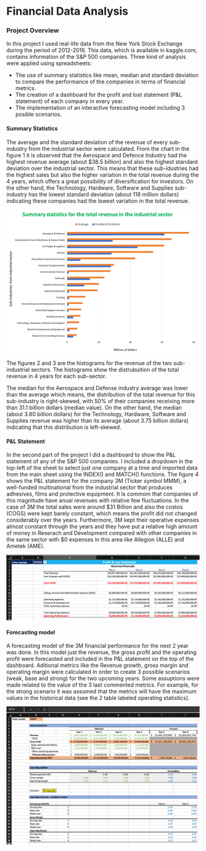 # Financial Data Analysis

### **Project Overview**
In this project I used real-life data from the New York Stock Exchange during the period of 2012-2016. This data, which is available in kaggle.com, contains information of the S&P 500 companies. Three kind of analysis were applied using spreadsheets: 
- The use of summary statistics like mean, median and standard deviation to compare the performance of the companies in terms of financial metrics.
- The creation of a dashboard for the profit and lost statement (P&L statement) of each company in every year. 
- The implementation of an interactive forecasting model including 3 posible scenarios. 

#### **Summary Statistics**

The average and the standard deviation of the revenue of every sub-industry from the industrial sector were calculated. From the chart in the figure 1 it is observed that the Aerospace and Defence Industry had the highest revenue average (about $38.5 billion) and also the highest standard deviation over the industrial sector. This means that these sub-idustries had the highest sales but also the higher variation in the total revenue during the 4 years, which offers a great possibility of diversification for investors. 
On the other hand, the Technology, Hardware, Software and Supplies sub-industry has the lowest standard deviation (about 118 million dollars) indicating these companies had the lowest variation in the total revenue.

<img src="https://github.com/jorgeUnas/Financial_Analysis/blob/main/Summary_Statistics.png" alt="Summary Statistics"> 

The figures 2 and 3 are the histograms for the revenue of the two sub-industrial sectors. The histograms show the distrubuition of the total revenue in 4 years for each sub-sector.

The median for the Aerospace and Defense industry average was lower than the average which means, the distribution of the total revenue for this sub-industry is right-skewed, with 50% of their companies receiving more than 31.1 billion dollars (median value). On the other hand, the median (about 3.80 billion dollars) for the Technology, Hardware, Software and Supplies revenue was higher than its average (about 3.75 billion dollars) indicating that this distribution is left-skewed.

#### **P&L Statement**
In the second part of the project I did a dashboard to show the P&L statement of any of the S&P 500 companies. I included a dropdown in the top-left of the sheet to select just one company at a time and imported data from the main sheet using the INDEX() and MATCH() functions. The figure 4 shows the P&L statement for the company 3M (Ticker symbol MMM), a well-funded multinational from the industrial sector that produces adhesives, films and protective equipment. It is commom that companies of this magnitude have anual revenues with relative few fluctuations. In the case of 3M the total sales were around $31 Billion and also the costos (COGS) were kept barely constant, which means the profit did not changed considerably over the years. Furthermore, 3M kept their operative expenses almost constant through the years and they have put a relative high amount of money in Reserach and Development compared with other companies in the same sector with $0 expenses in this area like Allegion (ALLE) and Ametek (AME). 

<img src="https://github.com/jorgeUnas/Financial_Analysis/blob/main/P%26L_Statement_MMM.png" alt="P&L Statement"> 

#### **Forecasting model** 
A forecasting model of the 3M financial performance for the next 2 year was done. In this model just the revenue, the gross profit and the operating profit were forecasted and included in the P&L statement on the top of the dashboard. Aditional metrics like the Revenue growth, gross margin and operating margin were calculated in order to create 3 possible scenarios (weak, base and strong) for the two upcoming years. Some assuptions were made related to the value of the 3 last commented metrics. For example, for the strong scenario it was assumed that the metrics will have the maximum values in the historical data (see the 2 table labeled operating statistics).  

<img src="https://github.com/jorgeUnas/Financial_Analysis/blob/main/Forecasting_Model_3M.png" alt="Forecasting model"> 

